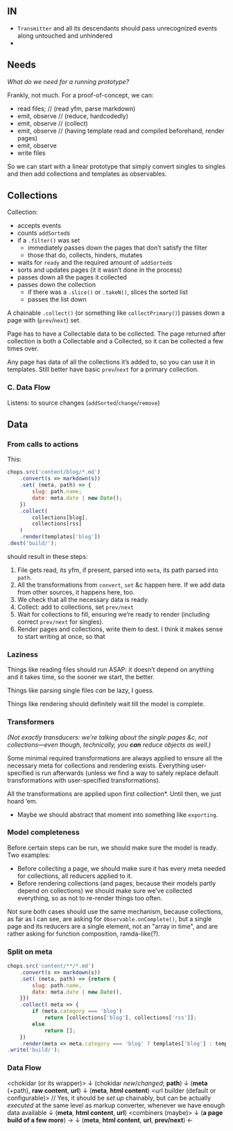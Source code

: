 ## IN
- `Transmitter` and all its descendants should pass unrecognized events along untouched and unhindered
-

## Needs

_What do we need for a running prototype?_

Frankly, not much. For a proof-of-concept, we can:
- read files;
// (read yfm, parse markdown)
- emit, observe
// (reduce, hardcodedly)
- emit, observe
// (collect)
- emit, observe
// (having template read and compiled beforehand, render pages)
- emit, observe
- write files

So we can start with a linear prototype that simply convert singles to singles and then add collections and templates as observables.

## Collections

Collection:
- accepts events
- counts `addSorted`s
- if a `.filter()` was set
    - immediately passes down the pages that don’t satisfy the filter
    - those that do, collects, hinders, mutates
- waits for `ready` and the required amount of `addSorted`s
- sorts and updates pages (it it wasn’t done in the process)
- passes down all the pages it collected
- passes down the collection
    - if there was a `.slice()` or `.takeN()`, slices the sorted list
    - passes the list down


A chainable `.collect()` (or something like `collectPrimary()`) passes down a page with (`prev`/`next`) set.

Page has to have a Collectable data to be collected. The page returned after collection is both a Collectable and a Collected, so it can be collected a few times over.

Any page has data of all the collections it’s added to, so you can use it in templates. Still better have basic `prev`/`next` for a primary collection.


### C. Data Flow

Listens: to source changes (`addSorted`/`change`/`remove`)


## Data

### From calls to actions

This:
```js
chops.src('content/blog/*.md')
    .convert(s => markdown(s))
    .set( (meta, path) => {
        slug: path.name;
        date: meta.date | new Date();
    })
    .collect(
        collections[blog],
        collections[rss]
    )
    .render(templates['blog'])
.dest('build/');
```
should result in these steps:

1. File gets read, its yfm, if present, parsed into `meta`, its path parsed into `path`.
2. All the transformations from `convert`, `set` &c happen here. If we add data from other sources, it happens here, too.
3. We check that all the necessary data is ready.
4. Collect: add to collections, set `prev/next`
5. Wait for collections to fill, ensuring we’re ready to render (including correct `prev/next` for singles).
6. Render pages and collections, write them to dest. I think it makes sense to start writing at once, so that

### Laziness
Things like reading files should run ASAP: it doesn’t depend on anything and it takes time, so the sooner we start, the better.

Things like parsing single files _can_ be lazy, I guess.

Things like rendering should definitely wait till the model is complete.

### Transformers

_(Not exactly transducers: we’re talking about the single pages &c, not collections—even though, technically, you **can** reduce objects as well.)_

Some minimal required transformations are always applied to ensure all the necessary meta for collections and rendering exists. Everything user-specified is run afterwards (unless we find a way to safely replace default transformations with user-specified transformations).

All the transformations are applied upon first collection*. Until then, we just hoard ’em.

* Maybe we should abstract that moment into something like `exporting`.



### Model completeness

Before certain steps can be run, we should make sure the model is ready. Two examples:

- Before collecting a page, we should make sure it has every meta needed for collections, all reducers applied to it.
- Before rendering collections (and pages, because their models partly depend on collections) we should make sure we’ve collected everything, so as not to re-render things too often.

Not sure both cases should use the same mechanism, because collections, as far as I can see, are asking for `Observable.onComplete()`, but a single page and its reducers are a single element, not an "array in time", and are rather asking for function composition, ramda-like(?).

### Split on meta
```js
chops.src('content/**/*.md')
    .convert(s => markdown(s))
    .set( (meta, path) => {return {
        slug: path.name,
        date: meta.date | new Date(),
    }})
    .collect( meta => {
        if (meta.category === 'blog')
            return [collections['blog'], collections['rss']];
        else
            return [];
    })
    .render(meta => meta.category === 'blog' ? templates['blog'] : templates['single'])
.write('build/');
```

### Data Flow

<chokidar (or its wrapper)>
    ↓           (chokidar _new_/_changed_; **path**)
<file reader>
    ↓           (**meta** (+path), **raw content**, **url**)
<markup converter>
    ↓           (**meta**, **html content**)
<url builder (default or configurable)>
        // Yes, it should be _set up_ chainably, but can be actually _executed_ at the same level as markup converter, whenever we have enough data available
    ↓           (**meta**, **html content**, **url**)
<combiners (maybe)>
    ↓           (**a page build of a few more**)
<collector> →   <collection>
    ↓           (**meta**, **html content**, **url**, **prev/next**)
<renderer>  ←   <template compiler>
    ↓           (**a built page**, **meta**, **url**)
<file writer>

